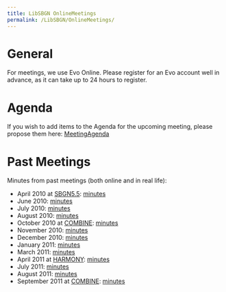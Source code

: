 ```yaml
---
title: LibSBGN OnlineMeetings
permalink: /LibSBGN/OnlineMeetings/
---
```


General
=======

For meetings, we use Evo Online. Please register for an Evo account well in advance, as it can take up to 24 hours to register.

Agenda
======

If you wish to add items to the Agenda for the upcoming meeting, please propose them here: [MeetingAgenda](/LibSBGN/MeetingAgenda "wikilink")

Past Meetings
=============

Minutes from past meetings (both online and in real life):

-   April 2010 at [SBGN5.5](/Events/SBGN-5.5 "wikilink"): [minutes](/LibSBGN/SBGN5.5_LibSBGN_Minutes "wikilink")
-   June 2010: [minutes](https://sourceforge.net/mailarchive/forum.php?thread_name=4C08C163.20902%40gmail.com&forum_name=sbgn-libsbgn)
-   July 2010: [minutes](https://sourceforge.net/mailarchive/forum.php?thread_name=4C440C26.1090000%40ebi.ac.uk&forum_name=sbgn-libsbgn)
-   August 2010: [minutes](https://sourceforge.net/mailarchive/forum.php?thread_name=4C629B7F.9090404%40gmail.com&forum_name=sbgn-libsbgn)
-   October 2010 at [COMBINE](http://sbml.org/Events/Forums/COMBINE_2010): [minutes](/LibSBGN/MinutesOct2010 "wikilink")
-   November 2010: [minutes](/LibSBGN/MinutesNov2010 "wikilink")
-   December 2010: [minutes](/LibSBGN/MinutesDec2010 "wikilink")
-   January 2011: [minutes](/LibSBGN/MinutesJan2011 "wikilink")
-   March 2011: [minutes](/LibSBGN/MinutesMar2011 "wikilink")
-   April 2011 at [HARMONY](http://www.co.mbine.org/events/HARMONY_2011): [minutes](/LibSBGN/MinutesApr2011 "wikilink")
-   July 2011: [minutes](/LibSBGN/MinutesJul2011 "wikilink")
-   August 2011: [minutes](/LibSBGN/MinutesAug2011 "wikilink")
-   September 2011 at [COMBINE](http://co.mbine.org/events/COMBINE_2011): [minutes](/LibSBGN/MinutesSep2011 "wikilink")
